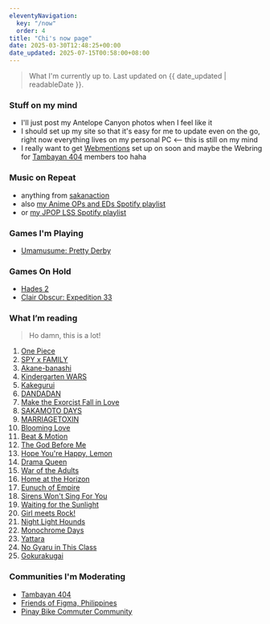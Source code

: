 ```yaml
---
eleventyNavigation:
  key: "/now"
  order: 4
title: "Chi's now page"
date: 2025-03-30T12:48:25+00:00
date_updated: 2025-07-15T00:58:00+08:00
---
```


> What I'm currently up to.
> Last updated on {{ date_updated | readableDate }}.

### Stuff on my mind

- I'll just post my Antelope Canyon photos when I feel like it
- I should set up my site so that it's easy for me to update even on the go, right now everything lives on my personal PC <-- this is still on my mind
- I really want to get [Webmentions](https://github.com/chiawase/chi-11ty/issues/8) set up on soon and maybe the Webring for [Tambayan 404](https://tambayan404.com) members too haha

### Music on Repeat
- anything from [sakanaction](https://open.spotify.com/artist/0hCWVMGGQnRVfDgmhwLIxq?si=4S6qkjAJSySUlNdrmZcj8g)
- also [my Anime OPs and EDs Spotify playlist](https://open.spotify.com/playlist/3RA1XmqaJLjzKwdK6JZfkC?si=ec0b7ecb0f144d28)
- or [my JPOP LSS Spotify playlist](https://open.spotify.com/playlist/1HhGj1oozPLXOG6I1xCUDw?si=ee1be7b111034486)

### Games I'm Playing
- [Umamusume: Pretty Derby](https://store.steampowered.com/app/3224770/Umamusume_Pretty_Derby/)

### Games On Hold
- [Hades 2](https://store.steampowered.com/app/1145350/Hades_II/)
- [Clair Obscur: Expedition 33](https://www.expedition33.com/)

### What I’m reading
> Ho damn, this is a lot!

1. [One Piece](https://myanimelist.net/manga/13/One_Piece)
2. [SPY x FAMILY](https://mangaplus.shueisha.co.jp/titles/100056)
3. [Akane-banashi](https://mangaplus.shueisha.co.jp/titles/100185)
4. [Kindergarten WARS](https://mangaplus.shueisha.co.jp/titles/100246)
5. [Kakegurui](https://global.bookwalker.jp/series/75664/)
6. [DANDADAN](https://mangaplus.shueisha.co.jp/titles/100171)
7. [Make the Exorcist Fall in Love](https://mangaplus.shueisha.co.jp/titles/100198)
8. [SAKAMOTO DAYS](https://mangaplus.shueisha.co.jp/titles/100127)
9. [MARRIAGETOXIN](https://mangaplus.shueisha.co.jp/titles/100190)
10. [Blooming Love](https://mangaplus.shueisha.co.jp/titles/100245)
11. [Beat & Motion](https://mangaplus.shueisha.co.jp/titles/100228)
12. [The God Before Me](https://mangaplus.shueisha.co.jp/titles/100289)
13. [Hope You're Happy, Lemon](https://mangaplus.shueisha.co.jp/titles/100280)
14. [Drama Queen](https://mangaplus.shueisha.co.jp/titles/100404)
15. [War of the Adults](https://mangaplus.shueisha.co.jp/titles/100479)
16. [Home at the Horizon](https://mangaplus.shueisha.co.jp/titles/100467)
17. [Eunuch of Empire](https://mangaplus.shueisha.co.jp/titles/100439)
18. [Sirens Won't Sing For You](https://mangaplus.shueisha.co.jp/titles/100420)
19. [Waiting for the Sunlight](https://mangaplus.shueisha.co.jp/titles/100409)
20. [Girl meets Rock!](https://mangaplus.shueisha.co.jp/titles/100291)
21. [Night Light Hounds](https://mangaplus.shueisha.co.jp/titles/100374)
22. [Monochrome Days](https://mangaplus.shueisha.co.jp/titles/100372)
23. [Yattara](https://mangaplus.shueisha.co.jp/titles/100370)
24. [No Gyaru in This Class](https://mangaplus.shueisha.co.jp/titles/100357)
25. [Gokurakugai](https://mangaplus.shueisha.co.jp/titles/100230)

### Communities I'm Moderating

- [Tambayan 404](https://tambayan404.com)
- [Friends of Figma, Philippines](https://friends.figma.com/philippines)
- [Pinay Bike Commuter Community](https://fb.com/groups/pinaybikecommutercommunity)